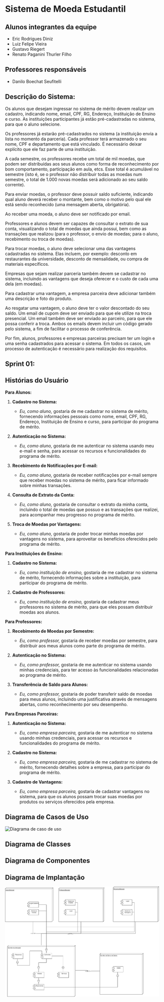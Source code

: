 # Sistema de Moeda Estudantil



## Alunos integrantes da equipe

* Eric Rodrigues Diniz
* Luiz Felipe Vieira
* Gustavo Riegert
* Renato Paganini Thurler Filho

## Professores responsáveis

* Danilo Boechat Seufitelli

## Descrição do Sistema:

Os alunos que desejam ingressar no sistema de mérito devem realizar um cadastro, indicando nome, email, CPF, RG, Endereço, Instituição de Ensino e curso. As instituições participantes já estão pré-cadastradas no sistema, para que o aluno selecione.

Os professores já estarão pré-cadastrados no sistema (a instituição envia a lista no momento da parceria). Cada professor terá armazenado o seu nome, CPF e departamento que está vinculado. É necessário deixar explícito que ele faz parte de uma instituição.

A cada semestre, os professores recebe um total de mil moedas, que podem ser distribuídas aos seus alunos como forma de reconhecimento por bom comportamento, participação em aula, etcs. Esse total é acumulável no semestre (isto é, se o professor não distribuir todas as moedas num semestre, o total de 1.000 novas moedas será adicionado ao seu saldo corrente).

Para enviar moedas, o professor deve possuir saldo suficiente, indicando qual aluno deverá receber o montante, bem como o motivo pelo qual ele está sendo reconhecido (uma mensagem aberta, obrigatória).

Ao receber uma moeda, o aluno deve ser notificado por email. 

Professores e alunos devem ser capazes de consultar o extrato de sua conta, visualizando o total de moedas que ainda possui, bem como as transações que realizou (para o professor, o envio de moedas; para o aluno, recebimento ou troca de moedas).

Para trocar moedas, o aluno deve selecionar uma das vantagens cadastradas no sistema. Elas incluem, por exemplo: desconto em restaurantes da universidade, desconto de mensalidade, ou compra de materiais específicos.

Empresas que sejam realizar parceria também devem se cadastrar no sistema, incluindo as vantagens que deseja oferecer e o custo de cada uma dela (em moedas).

Para cadastrar uma vantagem, a empresa parceira deve adicionar também uma descrição e foto do produto.

Ao resgatar uma vantagem, o aluno deve ter o valor descontado do seu saldo. Um email de cupom deve ser enviado para que ele utilize na troca presencial. Um email também deve ser enviado ao parceiro, para que ele possa conferir a troca. Ambos os emails devem incluir um código gerado pelo sistema, a fim de facilitar o processo de conferência.

Por fim, alunos, professores e empresas parceiras precisam ter um login e uma senha cadastrados para acessar o sistema. Em todos os casos, um processo de autenticação é necessário para realização dos requisitos.


## Sprint 01:

##  Histórias do Usuário

**Para Alunos:**

1. **Cadastro no Sistema:**
   - *Eu, como aluno,* gostaria de me cadastrar no sistema de mérito, fornecendo informações pessoais como nome, email, CPF, RG, Endereço, Instituição de Ensino e curso, para participar do programa de mérito.

2. **Autenticação no Sistema:**
   - *Eu, como aluno,* gostaria de me autenticar no sistema usando meu e-mail e senha, para acessar os recursos e funcionalidades do programa de mérito.

3. **Recebimento de Notificações por E-mail:**
   - *Eu, como aluno,* gostaria de receber notificações por e-mail sempre que receber moedas no sistema de mérito, para ficar informado sobre minhas transações.

4. **Consulta de Extrato da Conta:**
   - *Eu, como aluno,* gostaria de consultar o extrato da minha conta, incluindo o total de moedas que possuo e as transações que realizei, para acompanhar meu progresso no programa de mérito.

5. **Troca de Moedas por Vantagens:**
   - *Eu, como aluno,* gostaria de poder trocar minhas moedas por vantagens no sistema, para aproveitar os benefícios oferecidos pelo programa de mérito.

**Para Instituições de Ensino:**

1. **Cadastro no Sistema:**
   - *Eu, como instituição de ensino,* gostaria de me cadastrar no sistema de mérito, fornecendo informações sobre a instituição, para participar do programa de mérito.

2. **Cadastro de Professores:**
   - *Eu, como instituição de ensino,* gostaria de cadastrar meus professores no sistema de mérito, para que eles possam distribuir moedas aos alunos.

**Para Professores:**

1. **Recebimento de Moedas por Semestre:**
   - *Eu, como professor,* gostaria de receber moedas por semestre, para distribuir aos meus alunos como parte do programa de mérito.

2. **Autenticação no Sistema:**
   - *Eu, como professor,* gostaria de me autenticar no sistema usando minhas credenciais, para ter acesso às funcionalidades relacionadas ao programa de mérito.

3. **Transferência de Saldo para Alunos:**
   - *Eu, como professor,* gostaria de poder transferir saldo de moedas para meus alunos, incluindo uma justificativa através de mensagens abertas, como reconhecimento por seu desempenho.

**Para Empresas Parceiras:**

1. **Autenticação no Sistema:**
   - *Eu, como empresa parceira,* gostaria de me autenticar no sistema usando minhas credenciais, para acessar os recursos e funcionalidades do programa de mérito.

2. **Cadastro no Sistema:**
   - *Eu, como empresa parceira,* gostaria de me cadastrar no sistema de mérito, fornecendo detalhes sobre a empresa, para participar do programa de mérito.

3. **Cadastro de Vantagens:**
   - *Eu, como empresa parceira,* gostaria de cadastrar vantagens no sistema, para que os alunos possam trocar suas moedas por produtos ou serviços oferecidos pela empresa.


## Diagrama de Casos de Uso
![Diagrama de caso de uso](./docs/lab3-Caso%20de%20uso.jpg)

## Diagrama de Classes


## Diagrama de Componentes


## Diagrama de Implantação
![Diagrama de Implantação](./docs/lab03.drawio.png)


